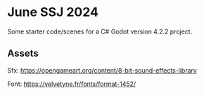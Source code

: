 # June SSJ 2024

Some starter code/scenes for a C# Godot version 4.2.2 project.

## Assets

Sfx: https://opengameart.org/content/8-bit-sound-effects-library

Font: https://velvetyne.fr/fonts/format-1452/

